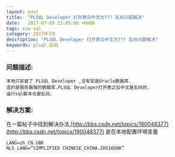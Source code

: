 ```yaml
---
layout: post
title:  "PLSQL Developer 打开表后中文为??? 乱码问题解决"
date:   2017-07-09 23:05:00 +0800
tags: xsw sql
category: 2017年7月
description: "PLSQL Developer 打开表后中文为??? 乱码问题解决"
keywords: plsql,乱码
---
```

### 问题描述: 
```
本地只安装了 PLSQL Developer ,没有安装Oracle数据库. 
连的是服务器端的数据库.PLSQL Developer打开表之后中文是乱码的. 
运行sql脚本也是乱码.
```
### 解决方案: 
在一篇帖子中找到解决办法,[http://bbs.csdn.net/topics/190048377](http://bbs.csdn.net/topics/190048377) 
是在本地配置环境变量 
```
LANG=zh_CN.GBK 
NLS_LANG=”SIMPLIFIED CHINESE_CHINA.ZHS16GBK”
```  


